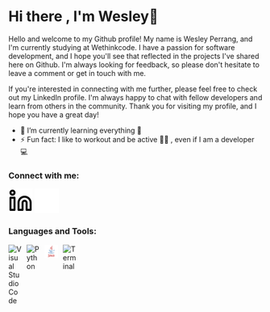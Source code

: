 # Hi there , I'm Wesley👋



<!--
**Wesley-Perrang/Wesley-Perrang** is a ✨ _special_ ✨ repository because its `README.md` (this file) appears on your GitHub profile.

Here are some ideas to get you started:

- 🔭 I’m currently working on ...

- 👯 I’m looking to collaborate on ...
- 🤔 I’m looking for help with ...
- 💬 Ask me about ...
- 📫 How to reach me: ...
- 😄 Pronouns: ...

-->

Hello and welcome to my Github profile! My name is Wesley Perrang, and I'm currently studying at Wethinkcode. I have a passion for software development, and I hope you'll see that reflected in the projects I've shared here on Github. I'm always looking for feedback, so please don't hesitate to leave a comment or get in touch with me.

If you're interested in connecting with me further, please feel free to check out my LinkedIn profile. I'm always happy to chat with fellow developers and learn from others in the community. Thank you for visiting my profile, and I hope you have a great day!

- 🌱 I’m currently learning everything 🤣
- ⚡ Fun fact: I like to workout and be active 🏃‍♂️ , even if I am a developer 💻


### Connect with me:

[![website](./linkedin-light.svg)](https://www.linkedin.com/in/wesley-perrang-b26637225/#gh-light-mode-only)
[![website](./linkedin-dark.svg)](https://www.linkedin.com/in/wesley-perrang-b26637225/#gh-dark-mode-only)

### Languages and Tools:

<img align="left" alt="Visual Studio Code" width="26px" src="https://cdn.jsdelivr.net/gh/devicons/devicon/icons/vscode/vscode-original.svg" style="padding-right:10px;" />
<img align="left" alt="Python" width="26px" src="https://upload.wikimedia.org/wikipedia/commons/0/0a/Python.svg" style="padding-right:10px;" />
<img align="left" alt="Java" width="26px" src="./java.svg" style="padding-right:10px;" />
<img align="left" alt="Terminal" width="26px" src="https://upload.wikimedia.org/wikipedia/commons/5/51/Windows_Terminal_logo.svg" style="padding-right:10px;" />



